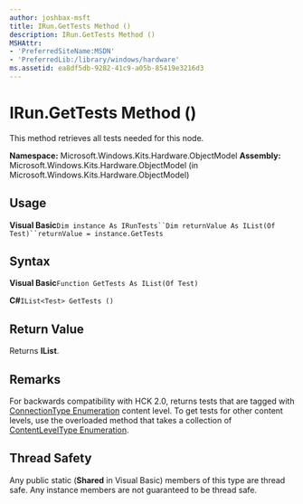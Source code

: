 ```yaml
---
author: joshbax-msft
title: IRun.GetTests Method ()
description: IRun.GetTests Method ()
MSHAttr:
- 'PreferredSiteName:MSDN'
- 'PreferredLib:/library/windows/hardware'
ms.assetid: ea8df5db-9282-41c9-a05b-85419e3216d3
---
```


# IRun.GetTests Method ()


This method retrieves all tests needed for this node.

**Namespace:** Microsoft.Windows.Kits.Hardware.ObjectModel **Assembly:** Microsoft.Windows.Kits.Hardware.ObjectModel (in Microsoft.Windows.Kits.Hardware.ObjectModel)

## Usage


**Visual Basic**`Dim instance As IRunTests``Dim returnValue As IList(Of Test)``returnValue = instance.GetTests`

## Syntax


**Visual Basic**`Function GetTests As IList(Of Test)`       

**C#**`IList<Test> GetTests ()`

## Return Value


Returns **IList**.

## Remarks


For backwards compatibility with HCK 2.0, returns tests that are tagged with [ConnectionType Enumeration](connectiontype-enumeration.md) content level. To get tests for other content levels, use the overloaded method that takes a collection of [ContentLevelType Enumeration](contentleveltype-enumeration.md).

## Thread Safety


Any public static (**Shared** in Visual Basic) members of this type are thread safe. Any instance members are not guaranteed to be thread safe.

 

 






